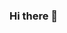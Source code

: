### Hi there 👋

<!--
**setyo46/setyo46** is a ✨ _special_ ✨ repository because its `README.md` (this file) appears on your GitHub profile.

<p align="center"> <a href="https://github.com/setyo46"> <img height="180em"  src="https://github-readme-stats.vercel.app/api?username=setyo46&count_private=true&theme=vue-dark&show_icons=true" /> </a> </p>

Here are some ideas to get you started:

- 🔭 I’m currently working on ...
- 🌱 I’m currently learning ...
- 👯 I’m looking to collaborate on ...
- 🤔 I’m looking for help with ...
- 💬 Ask me about ...
- 📫 How to reach me: ...
- 😄 Pronouns: ...
- ⚡ Fun fact: ...
-->
